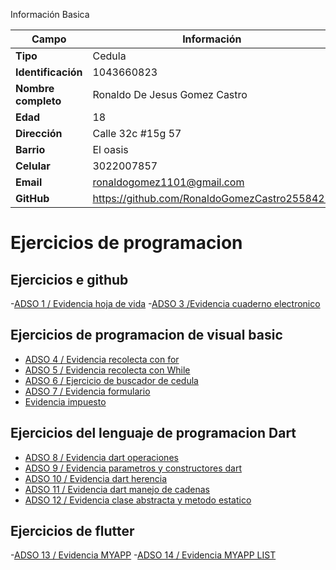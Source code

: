 Información Basica

| Campo | Información |
| --- | --- |
| **Tipo** | Cedula |
| **Identificación** | 1043660823 |
| **Nombre completo** | Ronaldo De Jesus Gomez Castro |
| **Edad** | 18 |
| **Dirección** | Calle 32c #15g 57 |
| **Barrio** | El oasis |
| **Celular** | 3022007857 |
| **Email** | ronaldogomez1101@gmail.com |
| **GitHub** | https://github.com/RonaldoGomezCastro2558427 |

# Ejercicios de programacion

## Ejercicios e github
-[ADSO 1 / Evidencia hoja de vida](https://github.com/RonaldoGomezCastro2558427/RonaldoGomez2558427.git)
-[ADSO 3 /Evidencia cuaderno electronico](https://github.com/RonaldoGomezCastro2558427/Agenda_.git)

## Ejercicios de programacion de visual basic
- [ADSO 4 / Evidencia recolecta con for](visual_basic/evidencia_impuesto.md)
- [ADSO 5 / Evidencia recolecta con While](visual_basic/evidencia_recolecta.md)
- [ADSO 6 / Ejercicio de buscador de cedula](visual_basic/buscador_de_cedula_mientras.md)
- [ADSO 7 / Evidencia formulario](visual_basic/evidencia_formulario.md)
- [Evidencia impuesto](visual_basic/evidencia_impuesto.md)

## Ejercicios del lenguaje de programacion Dart
- [ADSO 8 / Evidencia dart operaciones](dart/evidencia_dart_operaciones.md)
- [ADSO 9 / Evidencia parametros y constructores dart](dart/tipos_parametros_y_constructores.md)
- [ADSO 10 / Evidencia dart herencia](dart/evidencia_dart_herencia.md)
- [ADSO 11 / Evidencia dart manejo de cadenas](dart/evidencia_dart_cadenas.md)
- [ADSO 12 / Evidencia clase abstracta y metodo estatico](dart/evidencia_clase_abstracta.md)

## Ejercicios de flutter
-[ADSO 13 / Evidencia MYAPP](flutter/my_app.md)
-[ADSO 14 / Evidencia MYAPP LIST](flutter/my_app_list.md)
